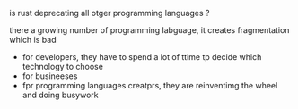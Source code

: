 is rust deprecating all otger programming languages ?

there a growing number of programming labguage,
it creates fragmentation which is bad

* for developers, they have to spend a lot of ttime tp decide which technology to choose
* for busineeses
* fpr programming languages creatprs, they are reinventimg the wheel and doing busywork
